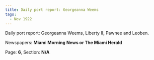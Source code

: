 ```yaml
---  
title: Daily port report: Georgeanna Weems  
tags:  
  - Nov 1922  
---  
```

  
Daily port report: Georgeanna Weems, Liberty II, Pawnee and Leoben.  
  
Newspapers: **Miami Morning News or The Miami Herald**  
  
Page: **6**, Section: **N/A** 
